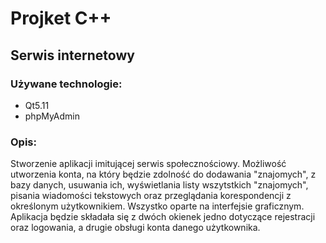 # Projket C++
## Serwis internetowy
### Używane technologie:
* Qt5.11
* phpMyAdmin
### Opis:
Stworzenie aplikacji imitującej serwis społecznościowy. Możliwość utworzenia konta, na który będzie zdolność do  dodawania "znajomych", z bazy danych, usuwania ich, wyświetlania listy wszytstkich "znajomych", pisania wiadomości tekstowych oraz przeglądania korespondencji z określonym użytkownikiem. Wszystko oparte na interfejsie graficznym. Aplikacja będzie składała się z dwóch okienek jedno dotyczące rejestracji oraz logowania, a drugie obsługi konta danego użytkownika.
